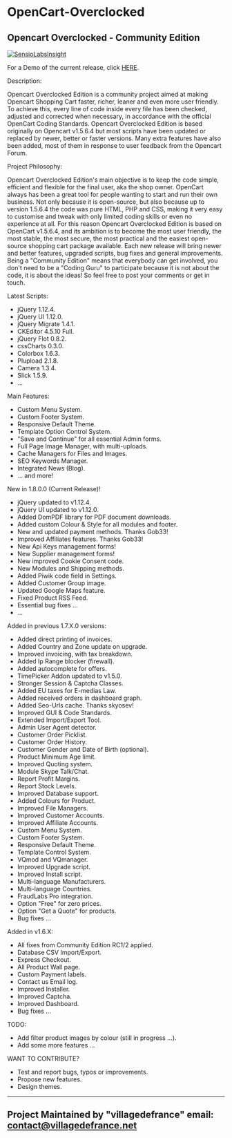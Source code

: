 OpenCart-Overclocked
====================

Opencart Overclocked - Community Edition
-----------------------------------------

[![SensioLabsInsight](https://insight.sensiolabs.com/projects/89962cba-03ba-48e7-b107-eb00742a6fc0/small.png)](https://insight.sensiolabs.com/projects/89962cba-03ba-48e7-b107-eb00742a6fc0)

For a Demo of the current release, click <a href="http://villagedefrance.net/demonstration" title="Demo">HERE</a>.

Description:

Opencart Overclocked Edition is a community project aimed at making Opencart Shopping Cart faster, richer, leaner and even more user friendly. 
To achieve this, every line of code inside every file has been checked, adjusted and corrected when necessary, in accordance with the official OpenCart Coding Standards. 
Opencart Overclocked Edition is based originally on Opencart v1.5.6.4 but most scripts have been updated or replaced by newer, better or faster versions. 
Many extra features have also been added, most of them in response to user feedback from the Opencart Forum.

Project Philosophy:

Opencart Overclocked Edition's main objective is to keep the code simple, efficient and flexible for the final user, aka the shop owner. 
OpenCart always has been a great tool for people wanting to start and run their own business. Not only because it is open-source, but also because up to version 1.5.6.4 the code was pure HTML, PHP and CSS, making it very easy to customise and tweak with only limited coding skills or even no experience at all.
For this reason Opencart Overclocked Edition is based on OpenCart v1.5.6.4, and its ambition is to become the most user friendly, the most stable, the most secure, the most practical and the easiest open-source shopping cart package available.
Each new release will bring newer and better features, upgraded scripts, bug fixes and general improvements. Being a "Community Edition" means that everybody can get involved, you don't need to be a "Coding Guru" to participate because it is not about the code, it is about the ideas!
So feel free to post your comments or get in touch.

Latest Scripts:
- jQuery 1.12.4.
- jQuery UI 1.12.0.
- jQuery Migrate 1.4.1.
- CKEditor 4.5.10 Full.
- jQuery Flot 0.8.2.
- cssCharts 0.3.0.
- Colorbox 1.6.3.
- Plupload 2.1.8.
- Camera 1.3.4.
- Slick 1.5.9.
- ...

Main Features:
- Custom Menu System.
- Custom Footer System.
- Responsive Default Theme.
- Template Option Control System.
- "Save and Continue" for all essential Admin forms.
- Full Page Image Manager, with multi-uploads.
- Cache Managers for Files and Images.
- SEO Keywords Manager.
- Integrated News (Blog).
- ... and more!

New in 1.8.0.0 (Current Release)!
- jQuery updated to v1.12.4.
- jQuery UI updated to v1.12.0.
- Added DomPDF library for PDF document downloads.
- Added custom Colour & Style for all modules and footer.
- New and updated payment methods. Thanks Gob33!
- Improved Affiliates features. Thanks Gob33!
- New Api Keys management forms!
- New Supplier management forms!
- New improved Cookie Consent code.
- New Modules and Shipping methods.
- Added Piwik code field in Settings.
- Added Customer Group image.
- Updated Google Maps feature.
- Fixed Product RSS Feed.
- Essential bug fixes ...
- ...

Added in previous 1.7.X.0 versions:
- Added direct printing of invoices.
- Added Country and Zone update on upgrade.
- Improved invoicing, with tax breakdown.
- Added Ip Range blocker (firewall).
- Added autocomplete for offers.
- TimePicker Addon updated to v1.5.0.
- Stronger Session & Captcha Classes.
- Added EU taxes for E-medias Law.
- Added received orders in dashboard graph.
- Added Seo-Urls cache. Thanks skyosev!
- Improved GUI & Code Standards.
- Extended Import/Export Tool.
- Admin User Agent detector.
- Customer Order Picklist.
- Customer Order History.
- Customer Gender and Date of Birth (optional).
- Product Minimum Age limit.
- Improved Quoting system.
- Module Skype Talk/Chat.
- Report Profit Margins.
- Report Stock Levels.
- Improved Database support.
- Added Colours for Product.
- Improved File Managers.
- Improved Customer Accounts.
- Improved Affiliate Accounts.
- Custom Menu System.
- Custom Footer System.
- Responsive Default Theme.
- Template Control System.
- VQmod and VQmanager.
- Improved Upgrade script.
- Improved Install script.
- Multi-language Manufacturers.
- Multi-language Countries.
- FraudLabs Pro integration.
- Option "Free" for zero prices.
- Option "Get a Quote" for products.
- Bug fixes ...

Added in v1.6.X:
- All fixes from Community Edition RC1/2 applied.
- Database CSV Import/Export.
- Express Checkout.
- All Product Wall page.
- Custom Payment labels.
- Contact us Email log.
- Improved Installer.
- Improved Captcha.
- Improved Dashboard.
- Bug fixes ...


TODO:
- Add filter product images by colour (still in progress ...).
- Add some more features ...

WANT TO CONTRIBUTE?
- Test and report bugs, typos or improvements.
- Propose new features.
- Design themes.


-------------------------------------------
Project Maintained by "villagedefrance"
email: contact@villagedefrance.net
-------------------------------------------
